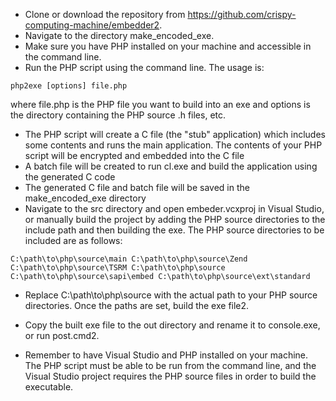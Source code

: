 - Clone or download the repository from https://github.com/crispy-computing-machine/embedder2.
- Navigate to the directory make_encoded_exe.
- Make sure you have PHP installed on your machine and accessible in the command line.
- Run the PHP script using the command line. The usage is:

``
php2exe [options] file.php
``

where file.php is the PHP file you want to build into an exe and options is the directory containing the PHP source .h files, etc.
- The PHP script will create a C file (the "stub" application) which includes some contents and runs the main application. The contents of your PHP script will be encrypted and embedded into the C file
- A batch file will be created to run cl.exe and build the application using the generated C code
- The generated C file and batch file will be saved in the make_encoded_exe directory
- Navigate to the src directory and open embeder.vcxproj in Visual Studio, or manually build the project by adding the PHP source directories to the include path and then building the exe. The PHP source directories to be included are as follows:

``
    C:\path\to\php\source\main
    C:\path\to\php\source\Zend
    C:\path\to\php\source\TSRM
    C:\path\to\php\source
    C:\path\to\php\source\sapi\embed
    C:\path\to\php\source\ext\standard
``

- Replace C:\path\to\php\source with the actual path to your PHP source directories. Once the paths are set, build the exe file​2​.
- Copy the built exe file to the out directory and rename it to console.exe, or run post.cmd​2​.

- Remember to have Visual Studio and PHP installed on your machine. The PHP script must be able to be run from the command line, and the Visual Studio project requires the PHP source files in order to build the executable.
